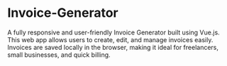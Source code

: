 # Invoice-Generator


A fully responsive and user-friendly Invoice Generator built using Vue.js. This web app allows users to create, edit, and manage invoices easily. Invoices are saved locally in the browser, making it ideal for freelancers, small businesses, and quick billing.

